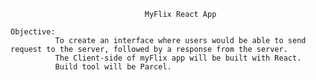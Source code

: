                                   MyFlix React App 

    Objective: 
              To create an interface where users would be able to send request to the server, followed by a response from the server. 
              The Client-side of myFlix app will be built with React.
              Build tool will be Parcel. 
              

    
